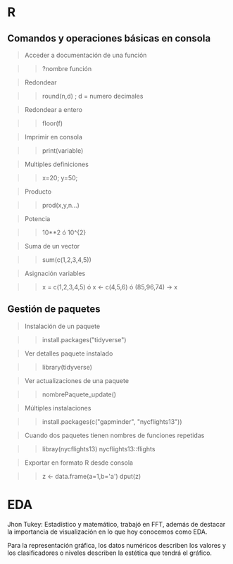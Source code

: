 # R

## Comandos y operaciones básicas en consola 

> Acceder a documentación de una función

>> ?nombre función

> Redondear

>> round(n,d) ; d = numero decimales

> Redondear a entero

>> floor(f)

> Imprimir en consola

>> print(variable)

> Multiples definiciones

>> x=20; y=50;

> Producto

>> prod(x,y,n...)

> Potencia

>> 10**2 ó 10^{2}

> Suma de un vector

>> sum(c(1,2,3,4,5))

> Asignación variables

>> x = c(1,2,3,4,5) ó x <- c(4,5,6) ó (85,96,74) -> x

## Gestión de paquetes

> Instalación de un paquete

>> install.packages("tidyverse")

> Ver detalles paquete instalado

>> library(tidyverse)

> Ver actualizaciones de una paquete

>> nombrePaquete_update()

> Múltiples instalaciones

>> install.packages(c("gapminder", "nycflights13"))

> Cuando dos paquetes tienen nombres de funciones repetidas

>> libray(nycflights13)
>> nycflights13::flights

> Exportar en formato R desde consola

>> z <- data.frame(a=1,b='a')
>> dput(z)

# EDA

Jhon Tukey: Estadístico y matemático, trabajó en FFT, además de destacar la
importancia de visualización en lo que hoy conocemos como EDA.


Para la representación gráfica, los datos numéricos describen los valores y los
clasificadores o niveles describen la estética que tendrá el gráfico.